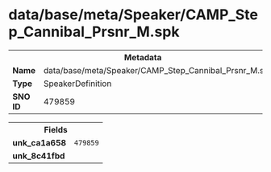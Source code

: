 <h1>data/base/meta/Speaker/CAMP_Step_Cannibal_Prsnr_M.spk</h1><table><tr><th colspan="100%">Metadata</th></tr><tr><td><b>Name</b></td><td>data/base/meta/Speaker/CAMP_Step_Cannibal_Prsnr_M.spk</td></tr><tr><td><b>Type</b></td><td>SpeakerDefinition</td></tr><tr><td><b>SNO ID</b></td><td>479859</td></tr></table>

<table><tr><th colspan="100%">Fields</th></tr><tr><td><b>unk_ca1a658</b></td><td><code>479859</code></td></tr><tr><td><b>unk_8c41fbd</b></td><td></td></tr></table>

